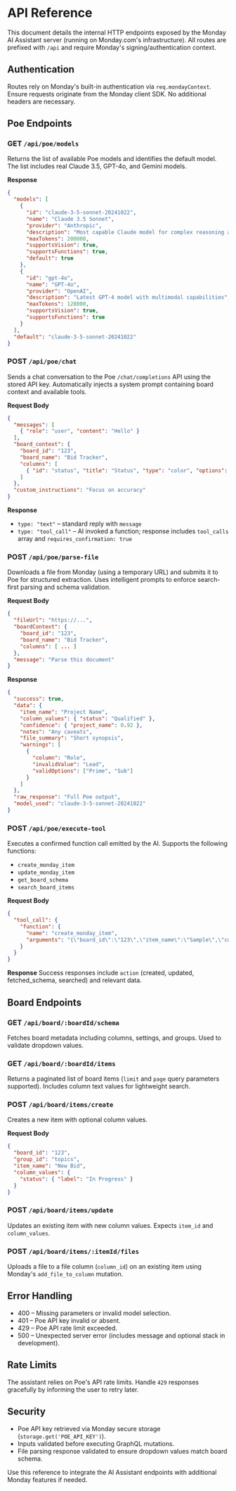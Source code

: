 # API Reference

This document details the internal HTTP endpoints exposed by the Monday AI Assistant server (running on Monday.com's infrastructure). All routes are prefixed with `/api` and require Monday's signing/authentication context.

## Authentication

Routes rely on Monday's built-in authentication via `req.mondayContext`. Ensure requests originate from the Monday client SDK. No additional headers are necessary.

## Poe Endpoints

### GET `/api/poe/models`

Returns the list of available Poe models and identifies the default model.
The list includes real Claude 3.5, GPT-4o, and Gemini models.

**Response**
```json
{
  "models": [
    {
      "id": "claude-3-5-sonnet-20241022",
      "name": "Claude 3.5 Sonnet",
      "provider": "Anthropic",
      "description": "Most capable Claude model for complex reasoning and document analysis",
      "maxTokens": 200000,
      "supportsVision": true,
      "supportsFunctions": true,
      "default": true
    },
    {
      "id": "gpt-4o",
      "name": "GPT-4o",
      "provider": "OpenAI",
      "description": "Latest GPT-4 model with multimodal capabilities",
      "maxTokens": 128000,
      "supportsVision": true,
      "supportsFunctions": true
    }
  ],
  "default": "claude-3-5-sonnet-20241022"
}
```

### POST `/api/poe/chat`

Sends a chat conversation to the Poe `/chat/completions` API using the stored API key. Automatically injects a system prompt containing board context and available tools.

**Request Body**
```json
{
  "messages": [
    { "role": "user", "content": "Hello" }
  ],
  "board_context": {
    "board_id": "123",
    "board_name": "Bid Tracker",
    "columns": [
      { "id": "status", "title": "Status", "type": "color", "options": [] }
    ]
  },
  "custom_instructions": "Focus on accuracy"
}
```

**Response**
- `type: "text"` – standard reply with `message`
- `type: "tool_call"` – AI invoked a function; response includes `tool_calls` array and `requires_confirmation: true`

### POST `/api/poe/parse-file`

Downloads a file from Monday (using a temporary URL) and submits it to Poe for structured extraction. Uses intelligent prompts to enforce search-first parsing and schema validation.

**Request Body**
```json
{
  "fileUrl": "https://...",
  "boardContext": {
    "board_id": "123",
    "board_name": "Bid Tracker",
    "columns": [ ... ]
  },
  "message": "Parse this document"
}
```

**Response**
```json
{
  "success": true,
  "data": {
    "item_name": "Project Name",
    "column_values": { "status": "Qualified" },
    "confidence": { "project_name": 0.92 },
    "notes": "Any caveats",
    "file_summary": "Short synopsis",
    "warnings": [
      {
        "column": "Role",
        "invalidValue": "Lead",
        "validOptions": ["Prime", "Sub"]
      }
    ]
  },
  "raw_response": "Full Poe output",
  "model_used": "claude-3-5-sonnet-20241022"
}
```

### POST `/api/poe/execute-tool`

Executes a confirmed function call emitted by the AI. Supports the following functions:

- `create_monday_item`
- `update_monday_item`
- `get_board_schema`
- `search_board_items`

**Request Body**
```json
{
  "tool_call": {
    "function": {
      "name": "create_monday_item",
      "arguments": "{\"board_id\":\"123\",\"item_name\":\"Sample\",\"column_values\":{}}"
    }
  }
}
```

**Response**
Success responses include `action` (created, updated, fetched_schema, searched) and relevant data.

## Board Endpoints

### GET `/api/board/:boardId/schema`

Fetches board metadata including columns, settings, and groups. Used to validate dropdown values.

### GET `/api/board/:boardId/items`

Returns a paginated list of board items (`limit` and `page` query parameters supported). Includes column text values for lightweight search.

### POST `/api/board/items/create`

Creates a new item with optional column values.

**Request Body**
```json
{
  "board_id": "123",
  "group_id": "topics",
  "item_name": "New Bid",
  "column_values": {
    "status": { "label": "In Progress" }
  }
}
```

### POST `/api/board/items/update`

Updates an existing item with new column values. Expects `item_id` and `column_values`.

### POST `/api/board/items/:itemId/files`

Uploads a file to a file column (`column_id`) on an existing item using Monday's `add_file_to_column` mutation.

## Error Handling

- 400 – Missing parameters or invalid model selection.
- 401 – Poe API key invalid or absent.
- 429 – Poe API rate limit exceeded.
- 500 – Unexpected server error (includes message and optional stack in development).

## Rate Limits

The assistant relies on Poe's API rate limits. Handle `429` responses gracefully by informing the user to retry later.

## Security

- Poe API key retrieved via Monday secure storage (`storage.get('POE_API_KEY')`).
- Inputs validated before executing GraphQL mutations.
- File parsing response validated to ensure dropdown values match board schema.

Use this reference to integrate the AI Assistant endpoints with additional Monday features if needed.
